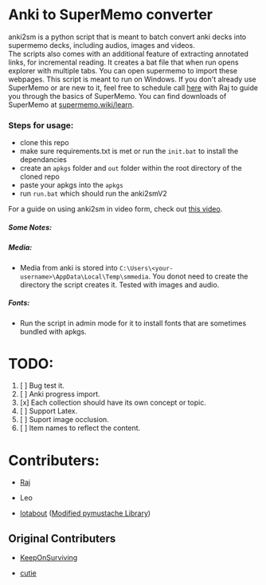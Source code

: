 # Anki to SuperMemo converter
  anki2sm is a python script that is meant to batch convert anki decks into supermemo decks, including audios, images and videos.   
  The scripts also comes with an additional feature of extracting annotated links, for incremental reading. It creates a bat file that when run opens explorer with multiple tabs. You can open supermemo to import these webpages.
  This script is meant to run on Windows. If you don't already use SuperMemo or are new to it, feel free to schedule call [here]( https://calendly.com/test0009/raj) with Raj to guide you through the basics of SuperMemo. You can find downloads of SuperMemo at [supermemo.wiki/learn](supermemo.wiki/learn]). 
  
### Steps for usage:
- clone this repo
- make sure requirements.txt is met or run the ```init.bat``` to install the dependancies
- create an ```apkgs``` folder and ```out``` folder within the root directory of the cloned repo
- paste your apkgs into the ```apkgs```
- run ```run.bat``` which should run the anki2smV2

For a guide on using anki2sm in video form, check out [this video](https://www.youtube.com/watch?v=j6dmQHMGTJs).

##### Some Notes:
  ##### Media:
   - Media from anki is stored into ```C:\Users\<your-username>\AppData\Local\Temp\smmedia```. You donot need to create the directory the script creates it. Tested with images and audio. 
  ##### Fonts:
   - Run the script in admin mode for it to install fonts that are sometimes bundled with apkgs.
# TODO: 
  1) [ ] Bug test it.
  2) [ ] Anki progress import.
  3) [x] Each collection should have its own concept or topic.
  4) [ ] Support Latex.
  5) [ ] Suport image occlusion. 
  6) [ ] Item names to reflect the content.


# Contributers:
 - [Raj](https://github.com/rajlego)
 
 - Leo

- [lotabout](https://github.com/lotabout/) ([Modified pymustache Library](https://github.com/lotabout/pymustache/blob/master/pymustache/mustache.py))

 ## Original Contributers 

- [KeepOnSurviving](https://github.com/KeepOnSurviving)

- [cutie](https://github.com/cutie)



